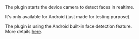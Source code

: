The plugin starts the device camera to detect faces in realtime.

It's only available for Android (just made for testing purpose).

The plugin is using the Android built-in face detection feature.<br/>
More details [here](http://developer.android.com/guide/topics/media/camera.html#face-detection).